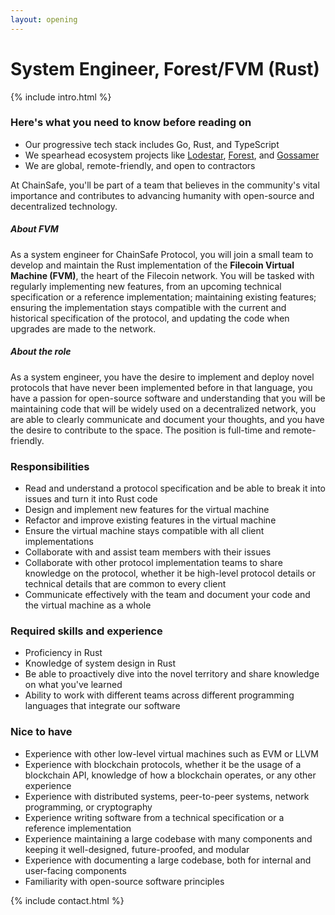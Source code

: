 ```yaml
---
layout: opening
---
```


# System Engineer, Forest/FVM (Rust)

{% include intro.html %}

### Here's what you need to know before reading on

- Our progressive tech stack includes Go, Rust, and TypeScript
- We spearhead ecosystem projects like
  [Lodestar](https://github.com/ChainSafe/lodestar),
  [Forest](https://github.com/ChainSafe/forest), and
  [Gossamer](https://github.com/ChainSafe/gossamer)
- We are global, remote-friendly, and open to contractors

At ChainSafe, you'll be part of a team that believes in the community's vital
importance and contributes to advancing humanity with open-source and
decentralized technology.

##### About FVM

As a system engineer for ChainSafe Protocol, you will join a small team to
develop and maintain the Rust implementation of the **Filecoin Virtual Machine
(FVM)**, the heart of the Filecoin network. You will be tasked with regularly
implementing new features, from an upcoming technical specification or a
reference implementation; maintaining existing features; ensuring the
implementation stays compatible with the current and historical specification
of the protocol, and updating the code when upgrades are made to the network.

##### About the role

As a system engineer, you have the desire to implement and deploy novel
protocols that have never been implemented before in that language, you have a
passion for open-source software and understanding that you will be maintaining
code that will be widely used on a decentralized network, you are able to
clearly communicate and document your thoughts, and you have the desire to
contribute to the space. The position is full-time and remote-friendly.


### Responsibilities

- Read and understand a protocol specification and be able to break it into
  issues and turn it into Rust code
- Design and implement new features for the virtual machine
- Refactor and improve existing features in the virtual machine
- Ensure the virtual machine stays compatible with all client implementations
- Collaborate with and assist team members with their issues
- Collaborate with other protocol implementation teams to share knowledge on the
  protocol, whether it be high-level protocol details or technical details that
  are common to every client
- Communicate effectively with the team and document your code and the virtual
  machine as a whole

### Required skills and experience

- Proficiency in Rust
- Knowledge of system design in Rust
- Be able to proactively dive into the novel territory and share knowledge on
  what you've learned
- Ability to work with different teams across different programming languages
  that integrate our software

### Nice to have

- Experience with other low-level virtual machines such as EVM or LLVM
- Experience with blockchain protocols, whether it be the usage of a blockchain
  API, knowledge of how a blockchain operates, or any other experience
- Experience with distributed systems, peer-to-peer systems, network
  programming, or cryptography
- Experience writing software from a technical specification or a reference
  implementation
- Experience maintaining a large codebase with many components and keeping it
  well-designed, future-proofed, and modular
- Experience with documenting a large codebase, both for internal and
  user-facing components
- Familiarity with open-source software principles

{% include contact.html %}
